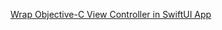 

[Wrap Objective-C View Controller in SwiftUI App](https://claude.ai/chat/eaff8c9a-c6e6-4335-8022-a2c12770caef)